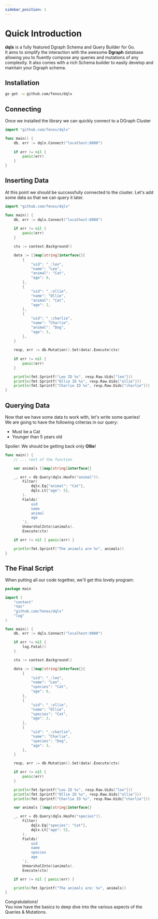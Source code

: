 ```yaml
---
sidebar_position: 1
---
```


# Quick Introduction

**dqlx** is a fully featured Dgraph Schema and Query Builder for Go. <br/>
It aims to simplify the interaction with the awesome **Dgraph** database allowing you to 
fluently compose any queries and mutations of any complexity. It also comes with a rich Schema builder
to easily develop and maintain your Dgraph schema.


## Installation

```bash
go get -u github.com/fenos/dqlx
```

## Connecting 
Once we installed the library we can quickly connect to a DGraph Cluster


```go
import "github.com/fenos/dqlx"

func main() {
	db, err := dqlx.Connect("localhost:8080")
	
	if err != nil {
	    panic(err)	
    }
}
```

## Inserting Data

At this point we should be successfully connected to the cluster. Let's add some data
so that we can query it later.

```go
import "github.com/fenos/dqlx"

func main() {
    db, err := dqlx.Connect("localhost:8080")
    
    if err != nil {
        panic(err)
    }

    ctx := context.Background()

	data := []map[string]interface{}{
        {
            "uid": "_:leo",
            "name": "Leo",
            "animal": "Cat",
            "age": 6,
        },
        {
            "uid": "_:ollie",
            "name": "Ollie",
            "animal": "Cat",
            "age": 2,
        },
        {
            "uid": "_:charlie",
            "name": "Charlie",
            "animal": "Dog",
            "age": 3,
        },
    }
    
    resp, err := db.Mutation().Set(data).Execute(ctx)
    
    if err != nil {
        panic(err)
    }

    println(fmt.Sprintf("Leo ID %s", resp.Raw.Uids["leo"]))
    println(fmt.Sprintf("Ollie ID %s", resp.Raw.Uids["ollie"]))
    println(fmt.Sprintf("Charlie ID %s", resp.Raw.Uids["charlie"]))
}
```

## Querying Data

Now that we have some data to work with, let's write some queries! <br />
We are going to have the following criterias in our query:

- Must be a Cat 
- Younger than 5 years old

Spoiler: We should be getting back only **Ollie**!

```go
func main() {
    // ... rest of the function

    var animals []map[string]interface{}

    _, err = db.Query(dqlx.HasFn("animal")).
        Filter(
            dqlx.Eq{"animal": "Cat"},
            dqlx.Lt{"age": 5},
        ).
        Fields(`
            uid
            name
            animal
            age
        `).
        UnmarshalInto(&animals).
        Execute(ctx)

    if err != nil { panic(err) }

    println(fmt.Sprintf("The animals are %v", animals))
}
```

## The Final Script

When putting all our code together, we'll get this lovely program:

```go
package main

import (
	"context"
	"fmt"
	"github.com/fenos/dqlx"
	"log"
)

func main() {
	db, err := dqlx.Connect("localhost:9080")

	if err != nil {
		log.Fatal()
	}

	ctx := context.Background()

	data := []map[string]interface{}{
		{
			"uid": "_:leo",
			"name": "Leo",
			"species": "Cat",
			"age": 6,
		},
		{
			"uid": "_:ollie",
			"name": "Ollie",
			"species": "Cat",
			"age": 2,
		},
		{
			"uid": "_:charlie",
			"name": "Charlie",
			"species": "Dog",
			"age": 3,
		},
	}

	resp, err := db.Mutation().Set(data).Execute(ctx)

	if err != nil {
		panic(err)
	}

	println(fmt.Sprintf("Leo ID %s", resp.Raw.Uids["leo"]))
	println(fmt.Sprintf("Ollie ID %s", resp.Raw.Uids["ollie"]))
	println(fmt.Sprintf("Charlie ID %s", resp.Raw.Uids["charlie"]))

	var animals []map[string]interface{}

    _, err = db.Query(dqlx.HasFn("species")).
        Filter(
            dqlx.Eq{"species": "Cat"},
            dqlx.Lt{"age": 5},
        ).
        Fields(`
            uid
            name
            species
            age
        `).
        UnmarshalInto(&animals).
        Execute(ctx)

	if err != nil { panic(err) }

	println(fmt.Sprintf("The animals are: %v", animals))
}
```

Congratulations! <br />
You now have the basics to deep dive into the various aspects of the Queries & Mutations.